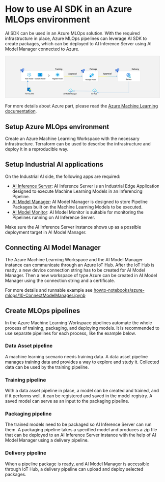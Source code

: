 <!--
SPDX-FileCopyrightText: Copyright (C) 2020-2024 Siemens AG

SPDX-License-Identifier: MIT
-->

# How to use AI SDK in an Azure MLOps environment
AI SDK can be used in an Azure MLOps solution. With the required infrastructure in place, Azure MLOps pipelines can leverage AI SDK to create packages, which can be deployed to AI Inference Server using AI Model Manager connected to Azure.

![overview](images/azure-mlops.png)

For more details about Azure part, please read the [Azure Machine Learning documentation](https://learn.microsoft.com/en-us/azure/machine-learning).

## Setup Azure MLOps environment
Create an Azure Machine Learning Workspace with the necessary infrastructure.
Terraform can be used to describe the infrastructure and deploy it in a reproducible way.

## Setup Industrial AI applications
On the Industrial AI side, the following apps are required:
- [AI Inference Server](https://support.industry.siemens.com/cs/document/109814799/ai-inference-server): AI Inference Server is an Industrial Edge Application designed to execute Machine Learning Models in an Inferencing Pipeline.
- [AI Model Manager](https://support.industry.siemens.com/cs/document/109963118/ai-model-manager): AI Model Manager is designed to store Pipeline Packages built on the Machine Learning Models to be executed.
- [AI Model Monitor](https://support.industry.siemens.com/cs/document/109963117/industrial-ai-ai-model-monitor): AI Model Monitor is suitable for monitoring the Pipelines running on AI Inference Server.

Make sure the AI Inference Server instance shows up as a possible deployment target in AI Model Manager.

## Connecting AI Model Manager
The Azure Machine Learning Workspace and the AI Model Manager instance can communicate through an Azure IoT Hub.
After the IoT Hub is ready, a new device connection string has to be created for AI Model Manager.
Then a new workspace of type Azure can be created in AI Model Manager using the connection string and a certificate.

For more details and runnable example see [howto-notebooks/azure-mlops/10-ConnectModelManager.ipynb](../howto-notebooks/azure-mlops/10-ConnectModelManager.ipynb)

## Create MLOps pipelines
In the Azure Machine Learning Workspace pipelines automate the whole process of training, packaging, and deploying models.
It is recommended to use separate pipelines for each process, like the example below.

### Data Asset pipeline
A machine learning scenario needs training data. A data asset pipeline manages training data and provides a way to explore and study it.
Collected data can be used by the training pipeline.

### Training pipeline
With a data asset pipeline in place, a model can be created and trained, and if it performs well, it can be registered and saved in the model registry.
A saved model can serve as an input to the packaging pipeline.

### Packaging pipeline
The trained models need to be packaged so AI Inference Server can run them. A packaging pipeline takes a specified model and produces a zip file that can be deployed to an AI Inference Server instance with the help of AI Model Manager using a delivery pipeline.

### Delivery pipeline
When a pipeline package is ready, and AI Model Manager is accessible through IoT Hub, a delivery pipeline can upload and deploy selected packages.
